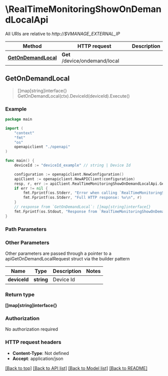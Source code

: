 # \RealTimeMonitoringShowOnDemandLocalApi

All URIs are relative to *http://$VMANAGE_EXTERNAL_IP*

Method | HTTP request | Description
------------- | ------------- | -------------
[**GetOnDemandLocal**](RealTimeMonitoringShowOnDemandLocalApi.md#GetOnDemandLocal) | **Get** /device/ondemand/local | 



## GetOnDemandLocal

> []map[string]interface{} GetOnDemandLocal(ctx).DeviceId(deviceId).Execute()





### Example

```go
package main

import (
    "context"
    "fmt"
    "os"
    openapiclient "./openapi"
)

func main() {
    deviceId := "deviceId_example" // string | Device Id

    configuration := openapiclient.NewConfiguration()
    apiClient := openapiclient.NewAPIClient(configuration)
    resp, r, err := apiClient.RealTimeMonitoringShowOnDemandLocalApi.GetOnDemandLocal(context.Background()).DeviceId(deviceId).Execute()
    if err != nil {
        fmt.Fprintf(os.Stderr, "Error when calling `RealTimeMonitoringShowOnDemandLocalApi.GetOnDemandLocal``: %v\n", err)
        fmt.Fprintf(os.Stderr, "Full HTTP response: %v\n", r)
    }
    // response from `GetOnDemandLocal`: []map[string]interface{}
    fmt.Fprintf(os.Stdout, "Response from `RealTimeMonitoringShowOnDemandLocalApi.GetOnDemandLocal`: %v\n", resp)
}
```

### Path Parameters



### Other Parameters

Other parameters are passed through a pointer to a apiGetOnDemandLocalRequest struct via the builder pattern


Name | Type | Description  | Notes
------------- | ------------- | ------------- | -------------
 **deviceId** | **string** | Device Id | 

### Return type

**[]map[string]interface{}**

### Authorization

No authorization required

### HTTP request headers

- **Content-Type**: Not defined
- **Accept**: application/json

[[Back to top]](#) [[Back to API list]](../README.md#documentation-for-api-endpoints)
[[Back to Model list]](../README.md#documentation-for-models)
[[Back to README]](../README.md)


